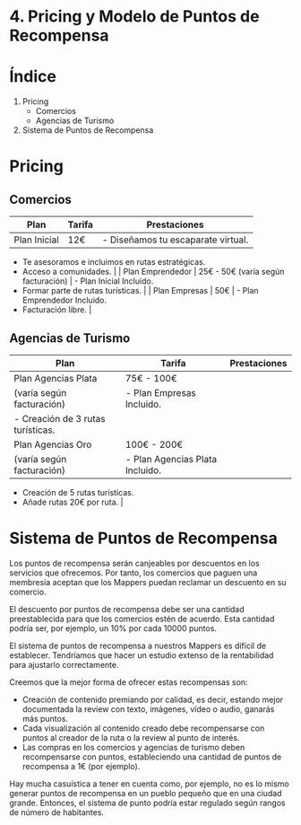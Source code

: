 # 4. Pricing y Modelo de Puntos de Recompensa

# Índice

1. Pricing
    - Comercios
    - Agencias de Turismo
2. Sistema de Puntos de Recompensa

# Pricing

## Comercios

| Plan | Tarifa | Prestaciones |
| --- | --- | --- |
| Plan Inicial | 12€ | - Diseñamos tu escaparate virtual.
- Te asesoramos e incluimos en rutas estratégicas.
- Acceso a comunidades. |
| Plan Emprendedor | 25€ - 50€
(varía según facturación) | - Plan Inicial Incluido.
- Formar parte de rutas turísticas. |
| Plan Empresas | 50€ | - Plan Emprendedor Incluido.
- Facturación libre. |

## Agencias de Turismo

| Plan | Tarifa | Prestaciones |
| --- | --- | --- |
| Plan Agencias Plata | 75€ - 100€
(varía según facturación) | - Plan Empresas Incluido.
- Creación de 3 rutas turísticas. |
| Plan Agencias Oro | 100€ - 200€
(varía según facturación) | - Plan Agencias Plata Incluido.
- Creación de 5 rutas turísticas.
- Añade rutas 20€ por ruta. |

# Sistema de Puntos de Recompensa

Los puntos de recompensa serán canjeables por descuentos en los servicios que ofrecemos. Por tanto, los comercios que paguen una membresía aceptan que los Mappers puedan reclamar un descuento en su comercio.

El descuento por puntos de recompensa debe ser una cantidad preestablecida para que los comercios estén de acuerdo. Esta cantidad podría ser, por ejemplo, un 10% por cada 10000 puntos.

El sistema de puntos de recompensa a nuestros Mappers es difícil de establecer. Tendríamos que hacer un estudio extenso de la rentabilidad para ajustarlo correctamente.

Creemos que la mejor forma de ofrecer estas recompensas son:

- Creación de contenido premiando por calidad, es decir, estando mejor documentada la review con texto, imágenes, vídeo o audio, ganarás más puntos.
- Cada visualización al contenido creado debe recompensarse con puntos al creador de la ruta o la review al punto de interés.
- Las compras en los comercios y agencias de turismo deben recompensarse con puntos, estableciendo una cantidad de puntos de recompensa a 1€ (por ejemplo).

Hay mucha casuística a tener en cuenta como, por ejemplo, no es lo mismo generar puntos de recompensa en un pueblo pequeño que en una ciudad grande. Entonces, el sistema de punto podría estar regulado según rangos de número de habitantes.

